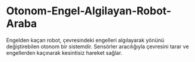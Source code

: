 # Otonom-Engel-Algilayan-Robot-Araba
Engelden kaçan robot, çevresindeki engelleri algılayarak yönünü değiştirebilen otonom bir sistemdir. Sensörler aracılığıyla çevresini tarar ve engellerden kaçınarak kesintisiz hareket sağlar.
